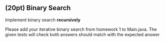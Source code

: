 ## (20pt) Binary Search

Implement binary search **recursively**

Please add your iterative binary search from homework 1 to Main.java. The given tests will check both answers should match with the expected answer 

